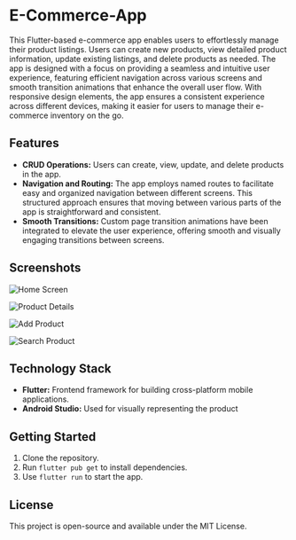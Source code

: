 # E-Commerce-App

This Flutter-based e-commerce app enables users to effortlessly manage their product listings. Users can create new products, view detailed product information, update existing listings, and delete products as needed. The app is designed with a focus on providing a seamless and intuitive user experience, featuring efficient navigation across various screens and smooth transition animations that enhance the overall user flow. With responsive design elements, the app ensures a consistent experience across different devices, making it easier for users to manage their e-commerce inventory on the go.

## Features

- **CRUD Operations:** Users can create, view, update, and delete products in the app.
- **Navigation and Routing:** The app employs named routes to facilitate easy and organized navigation between different screens. This structured approach ensures that moving between various parts of the app is straightforward and consistent.
- **Smooth Transitions:** Custom page transition animations have been integrated to elevate the user experience, offering smooth and visually engaging transitions between screens.
  
## Screenshots
![Home Screen](assets/home_page.png)

![Product Details](assets/details_page.png)

![Add Product](assets/add_page.png)

![Search Product](assets/search_page.png)


<!-- <img src="mobile\Leykun_birhanu\e_commerce_app\assets\home_page.png"> -->

## Technology Stack

- **Flutter:** Frontend framework for building cross-platform mobile applications.
- **Android Studio:** Used for visually representing the product
  
## Getting Started

1. Clone the repository.
2. Run `flutter pub get` to install dependencies.
3. Use `flutter run` to start the app.

## License

This project is open-source and available under the MIT License.
